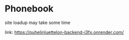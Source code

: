 # Phonebook

site loadup may take some time

link:
https://puhelinluettelon-backend-i3fx.onrender.com/
